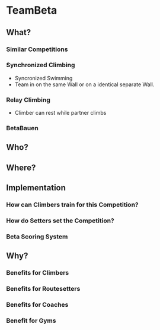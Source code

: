 # TeamBeta

## What?
### Similar Competitions
### Synchronized Climbing
- Syncronized Swimming
- Team in on the same Wall or on a identical separate Wall.

### Relay Climbing
- Climber can rest while partner climbs 

### BetaBauen

## Who?

## Where?

## Implementation

### How can Climbers train for this Competition?

### How do Setters set the Competition?

### Beta Scoring System


## Why?

### Benefits for Climbers

### Benefits for Routesetters

### Benefits for Coaches

### Benefit for Gyms 